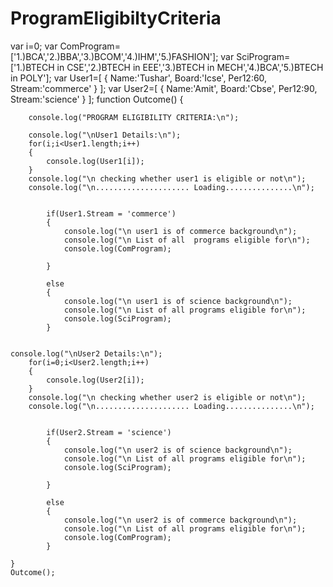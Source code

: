 # ProgramEligibiltyCriteria

var i=0;
var ComProgram=['1.)BCA','2.)BBA','3.)BCOM','4.)IHM','5.)FASHION'];
var SciProgram=['1.)BTECH in CSE','2.)BTECH in EEE','3.)BTECH in MECH','4.)BCA','5.)BTECH in POLY'];
var User1=[
{
Name:'Tushar',
Board:'Icse',
Per12:60,
Stream:'commerce'
}
];
var User2=[
{
Name:'Amit',
Board:'Cbse',
Per12:90,
Stream:'science'
}
];
function Outcome()
	{
	
		console.log("PROGRAM ELIGIBILITY CRITERIA:\n");
			
		console.log("\nUser1 Details:\n");	
		for(i;i<User1.length;i++)
		{
			console.log(User1[i]);	
		}
		console.log("\n checking whether user1 is eligible or not\n");
		console.log("\n..................... Loading...............\n");
		
		
			if(User1.Stream = 'commerce')
			{	
				console.log("\n user1 is of commerce background\n");
				console.log("\n List of all  programs eligible for\n");
				console.log(ComProgram);
				
			}
			
			else
			{
				console.log("\n user1 is of science background\n");
				console.log("\n List of all programs eligible for\n");
				console.log(SciProgram);
			}
		
	
	console.log("\nUser2 Details:\n");	
		for(i=0;i<User2.length;i++)
		{
			console.log(User2[i]);	
		}
		console.log("\n checking whether user2 is eligible or not\n");
		console.log("\n..................... Loading...............\n");
		
		
			if(User2.Stream = 'science')
			{	
				console.log("\n user2 is of science background\n");
				console.log("\n List of all programs eligible for\n");
				console.log(SciProgram);
				
			}
			
			else
			{
				console.log("\n user2 is of commerce background\n");
				console.log("\n List of all programs eligible for\n");
				console.log(ComProgram);
			}
	
	}
	Outcome();

